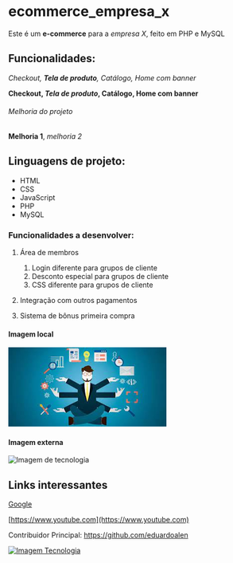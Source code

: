 # ecommerce_empresa_x

Este é um **e-commerce** para a *empresa X*, feito em PHP e MySQL

## Funcionalidades:

_Checkout, **Tela de produto**, Catálogo, Home com banner_

**Checkout, _Tela de produto_, Catálogo, Home com banner**


###### Melhoria do projeto

__Melhoria 1__, _melhoria 2_

## Linguagens de projeto:

* HTML
* CSS
* JavaScript
* PHP
* MySQL

### Funcionalidades a desenvolver:

1. Área de membros
    1. Login diferente para grupos de cliente
    2. Desconto especial para grupos de cliente
    3. CSS diferente para grupos de cliente

2. Integração com outros pagamentos
3. Sistema de bônus primeira compra

#### Imagem local

![Desenho de um empresario](img/empresa.jfif)

#### Imagem externa

![Imagem de tecnologia](https://www.conteudoinboundmarketing.com.br/wp-content/uploads/2019/11/iStock-1047716020-1024x684.jpg)

## Links interessantes

[Google](https://www.google.com)

[https://www.youtube.com](https://www.youtube.com)

Contribuidor Principal: https://github.com/eduardoalen

[![Imagem Tecnologia](https://www.conteudoinboundmarketing.com.br/wp-content/uploads/2019/11/iStock-1047716020-1024x684.jpg)](https://github.com/eduardoalen)